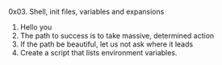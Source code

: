 0x03. Shell, init files, variables and expansions
1. Hello you
2. The path to success is to take massive, determined action
3. If the path be beautiful, let us not ask where it leads
4. Create a script that lists environment variables.
